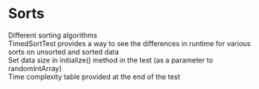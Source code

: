 # Sorts
Different sorting algorithms <br>
TimedSortTest provides a way to see the differences in runtime for various sorts on unsorted and sorted data <br>
Set data size in initialize() method in the test (as a parameter to randomIntArray) <br>
Time complexity table provided at the end of the test
